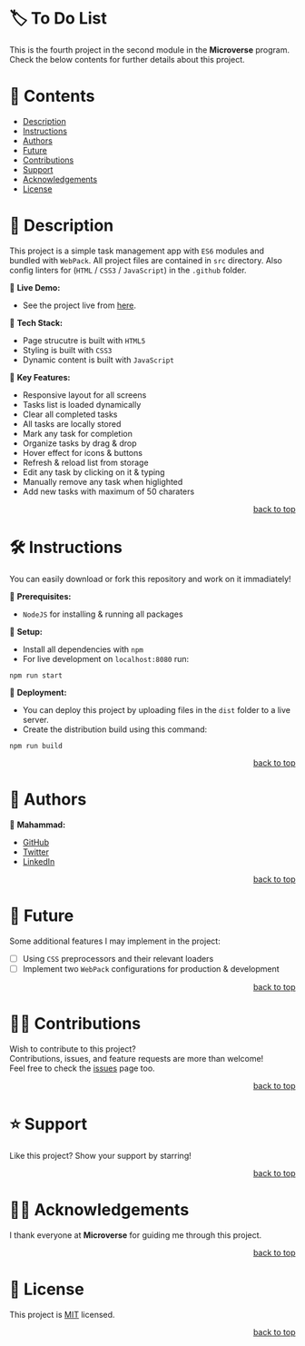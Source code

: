 <a name="title"></a>

<!-- TITLE -->

# 🏷️ To Do List

This is the fourth project in the second module in the **Microverse** program.
<br/>
Check the below contents for further details about this project.

<!-- CONTENTS -->

# 📗 Contents

- [Description](#description)
- [Instructions](#instructions)
- [Authors](#authors)
- [Future](#future)
- [Contributions](#contributions)
- [Support](#support)
- [Acknowledgements](#acknowledgements)
- [License](#license)

<!-- DESCRIPTION -->

<a name="description"></a>

# 📖 Description

This project is a simple task management app with `ES6` modules and bundled with `WebPack`.
All project files are contained in `src` directory.
Also config linters for (`HTML` / `CSS3` / `JavaScript`) in the `.github` folder.

📌 **Live Demo:**
- See the project live from [here](https://mahammad-mostafa.github.io/to-do-list-app/dist).

📌 **Tech Stack:**
- Page strucutre is built with `HTML5`
- Styling is built with `CSS3`
- Dynamic content is built with `JavaScript`

📌 **Key Features:**
- Responsive layout for all screens
- Tasks list is loaded dynamically
- Clear all completed tasks
- All tasks are locally stored
- Mark any task for completion
- Organize tasks by drag & drop
- Hover effect for icons & buttons
- Refresh & reload list from storage 
- Edit any task by clicking on it & typing
- Manually remove any task when higlighted
- Add new tasks with maximum of 50 charaters
 
<p align="right"><a href="#title">back to top</a></p>

<!-- INSTRUCTIONS -->

<a name="instructions"></a>

# 🛠️ Instructions

You can easily download or fork this repository and work on it immadiately!

📌 **Prerequisites:**
- `NodeJS` for installing & running all packages 

📌 **Setup:**
- Install all dependencies with `npm`
- For live development on `localhost:8080` run:
```
npm run start
```

📌 **Deployment:**
- You can deploy this project by uploading files in the `dist` folder to a live server.
- Create the distribution build using this command:
```
npm run build
```

<p align="right"><a href="#title">back to top</a></p>

<!-- AUTHORS -->

<a name="authors"></a>

# 👥 Authors

📌 **Mahammad:**
- [GitHub](https://github.com/mahammad-mostafa)
- [Twitter](https://twitter.com/mahammad_mostfa)
- [LinkedIn](https://linkedin.com/in/mahammad-mostafa)

<p align="right"><a href="#title">back to top</a></p>

<!-- FUTURE -->

<a name="future"></a>

# 🔭 Future

Some additional features I may implement in the project:
- [ ] Using `CSS` preprocessors and their relevant loaders
- [ ] Implement two `WebPack` configurations for production & development

<p align="right"><a href="#title">back to top</a></p>

<!-- CONTRIBUTIONS -->

<a name="contributions"></a>

# 🤝🏻 Contributions

Wish to contribute to this project?
<br/>
Contributions, issues, and feature requests are more than welcome!
<br/>
Feel free to check the [issues](../../issues) page too.

<p align="right"><a href="#title">back to top</a></p>

<!-- SUPPORT -->

<a name="support"></a>

# ⭐️ Support

Like this project? Show your support by starring!

<p align="right"><a href="#title">back to top</a></p>

<!-- ACKNOWLEDGEMENTS -->

<a name="acknowledgements"></a>

# 🙏🏻 Acknowledgements

I thank everyone at **Microverse** for guiding me through this project.

<p align="right"><a href="#title">back to top</a></p>

<!-- LICENSE -->

<a name="license"></a>

# 📝 License

This project is [MIT](LICENSE.md) licensed.

<p align="right"><a href="#title">back to top</a></p>
